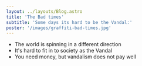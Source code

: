 ```yaml
---
layout: ../layouts/Blog.astro
title: 'The Bad times'
subtitle: 'Some days its hard to be the Vandal:'
poster: '/images/graffiti-bad-times.jpg'
---
```


- The world is spinning in a different direction
- It's hard to fit in to society as the Vandal
- You need money, but vandalism does not pay well
